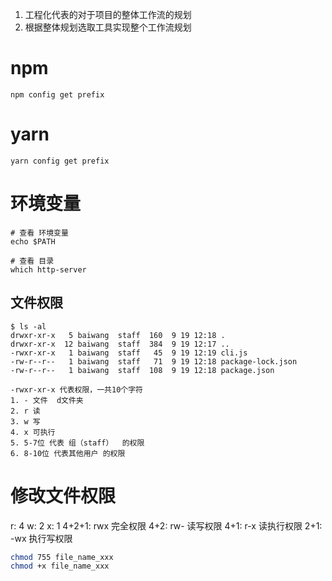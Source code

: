 <!--
 * @Author       : ganbowen
 * @Date         : 2021-09-14 21:45:46
 * @LastEditors  : ganbowen
 * @LastEditTime : 2021-09-22 20:41:00
 * @Descripttion : 
-->
1. 工程化代表的对于项目的整体工作流的规划
2. 根据整体规划选取工具实现整个工作流规划

# npm 
```
npm config get prefix
```

# yarn 
```
yarn config get prefix
```

# 环境变量
```
# 查看 环境变量
echo $PATH

# 查看 目录
which http-server
```

## 文件权限

```
$ ls -al
drwxr-xr-x   5 baiwang  staff  160  9 19 12:18 .
drwxr-xr-x  12 baiwang  staff  384  9 19 12:17 ..
-rwxr-xr-x   1 baiwang  staff   45  9 19 12:19 cli.js
-rw-r--r--   1 baiwang  staff   71  9 19 12:18 package-lock.json
-rw-r--r--   1 baiwang  staff  108  9 19 12:18 package.json

-rwxr-xr-x 代表权限，一共10个字符   
1. - 文件  d文件夹
2. r 读
3. w 写
4. x 可执行
5. 5-7位 代表 组（staff）  的权限
6. 8-10位 代表其他用户 的权限
```

# 修改文件权限
r: 4  w: 2  x: 1
4+2+1: rwx  完全权限
4+2: rw-  读写权限
4+1: r-x  读执行权限
2+1: -wx  执行写权限
```zsh
chmod 755 file_name_xxx
chmod +x file_name_xxx
```
